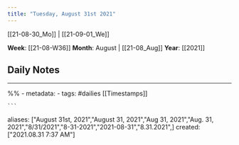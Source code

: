 ```yaml
---
title: "Tuesday, August 31st 2021"
---
```

[[21-08-30_Mo]] | [[21-09-01_We]] 

**Week**: [[21-08-W36]]
**Month**: August | [[21-08_Aug]]
**Year**: [[2021]]

## Daily Notes

----
%% - metadata:
	- tags: #dailies [[Timestamps]] 


	```
aliases: ["August 31st, 2021","August 31, 2021","Aug 31, 2021","Aug. 31, 2021","8/31/2021","8-31-2021","2021-08-31","8.31.2021",]
created: ["2021.08.31 7:37 AM"]
```